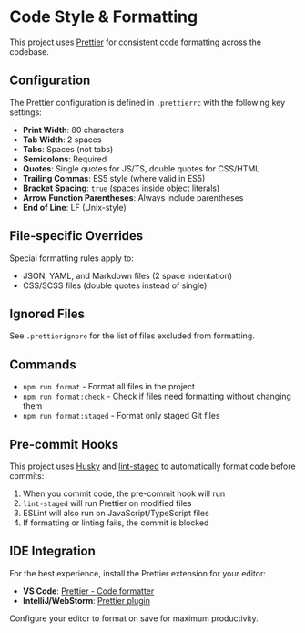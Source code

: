 # Code Style & Formatting

This project uses [Prettier](https://prettier.io/) for consistent code formatting across the codebase.

## Configuration

The Prettier configuration is defined in `.prettierrc` with the following key settings:

- **Print Width**: 80 characters
- **Tab Width**: 2 spaces
- **Tabs**: Spaces (not tabs)
- **Semicolons**: Required
- **Quotes**: Single quotes for JS/TS, double quotes for CSS/HTML
- **Trailing Commas**: ES5 style (where valid in ES5)
- **Bracket Spacing**: `true` (spaces inside object literals)
- **Arrow Function Parentheses**: Always include parentheses
- **End of Line**: LF (Unix-style)

## File-specific Overrides

Special formatting rules apply to:

- JSON, YAML, and Markdown files (2 space indentation)
- CSS/SCSS files (double quotes instead of single)

## Ignored Files

See `.prettierignore` for the list of files excluded from formatting.

## Commands

- `npm run format` - Format all files in the project
- `npm run format:check` - Check if files need formatting without changing them
- `npm run format:staged` - Format only staged Git files

## Pre-commit Hooks

This project uses [Husky](https://github.com/typicode/husky) and [lint-staged](https://github.com/okonet/lint-staged) to automatically format code before commits:

1. When you commit code, the pre-commit hook will run
2. `lint-staged` will run Prettier on modified files
3. ESLint will also run on JavaScript/TypeScript files
4. If formatting or linting fails, the commit is blocked

## IDE Integration

For the best experience, install the Prettier extension for your editor:

- **VS Code**: [Prettier - Code formatter](https://marketplace.visualstudio.com/items?itemName=esbenp.prettier-vscode)
- **IntelliJ/WebStorm**: [Prettier plugin](https://plugins.jetbrains.com/plugin/10456-prettier)

Configure your editor to format on save for maximum productivity.
